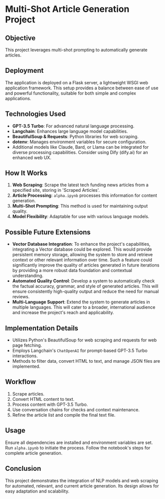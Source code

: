 # Multi-Shot Article Generation Project

## Objective
This project leverages multi-shot prompting to automatically generate articles.

## Deployment
The application is deployed on a Flask server, a lightweight WSGI web application framework. This setup provides a balance between ease of use and powerful functionality, suitable for both simple and complex applications.

## Technologies Used
- **GPT-3.5 Turbo**: For advanced natural language processing.
- **Langchain**: Enhances large language model capabilities.
- **BeautifulSoup & Requests**: Python libraries for web scraping.
- **dotenv**: Manages environment variables for secure configuration.
- Additional models like Claude, Bard, or Llama can be integrated for diverse processing capabilities. Consider using Dify (dify.ai) for an enhanced web UX.

## How It Works
1. **Web Scraping**: Scrape the latest tech funding news articles from a specified site, storing in 'Scraped Articles'.
2. **Article Processing**: `alpha.ipynb` processes this information for content generation.
3. **Multi-Shot Prompting**: This method is used for maintaining output quality.
4. **Model Flexibility**: Adaptable for use with various language models.

## Possible Future Extensions
- **Vector Database Integration**: To enhance the project's capabilities, integrating a Vector database could be explored. This would provide persistent memory storage, allowing the system to store and retrieve context or other relevant information over time. Such a feature could significantly improve the quality of articles generated in future iterations by providing a more robust data foundation and contextual understanding.
- **Automated Quality Control**: Develop a system to automatically check the factual accuracy, grammar, and style of generated articles. This will ensure consistently high-quality output and reduce the need for manual reviews.
- **Multi-Language Support**: Extend the system to generate articles in multiple languages. This will cater to a broader, international audience and increase the project's reach and applicability.

## Implementation Details
- Utilizes Python's BeautifulSoup for web scraping and requests for web page fetching.
- Employs Langchain's `ChatOpenAI` for prompt-based GPT-3.5 Turbo interactions.
- Methods to filter data, convert HTML to text, and manage JSON files are implemented.

## Workflow
1. Scrape articles.
2. Convert HTML content to text.
3. Process content with GPT-3.5 Turbo.
4. Use conversation chains for checks and context maintenance.
5. Refine the article list and compile the final text file.

## Usage
Ensure all dependencies are installed and environment variables are set. Run `alpha.ipynb` to initiate the process. Follow the notebook's steps for complete article generation.

## Conclusion
This project demonstrates the integration of NLP models and web scraping for automated, relevant, and current article generation. Its design allows for easy adaptation and scalability.
